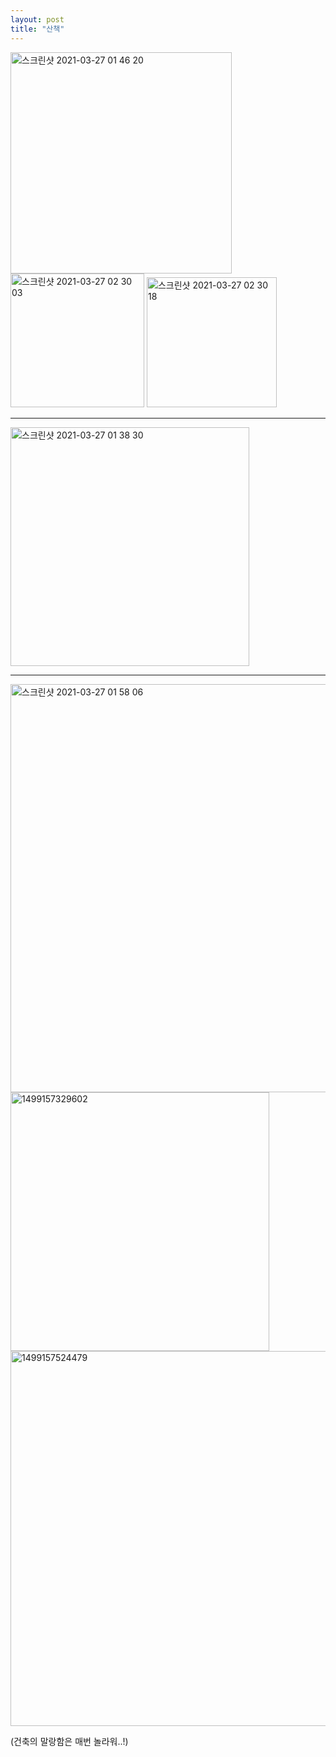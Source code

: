 ```yaml
---
layout: post
title: "산책"
---
```

<img width="354" alt="스크린샷 2021-03-27 01 46 20" src="https://user-images.githubusercontent.com/81041256/112665352-51021500-8e9e-11eb-9a62-ae80a76f0f3d.png">

<img width="214" alt="스크린샷 2021-03-27 02 30 03" src="https://user-images.githubusercontent.com/81041256/112670725-9de8ea00-8ea4-11eb-8bc8-1c7107fd2d1e.png">

<img width="208" alt="스크린샷 2021-03-27 02 30 18" src="https://user-images.githubusercontent.com/81041256/112670731-9f1a1700-8ea4-11eb-95c1-b7406d5092f2.png">

---

<img width="382" alt="스크린샷 2021-03-27 01 38 30" src="https://user-images.githubusercontent.com/81041256/112665360-52cbd880-8e9e-11eb-90a1-a958b64ff78f.png">

---

<img width="653" alt="스크린샷 2021-03-27 01 58 06" src="https://user-images.githubusercontent.com/81041256/112666846-eeaa1400-8e9f-11eb-8875-f30743aa6f8f.png">

<img width="414" alt="1499157329602" src="https://user-images.githubusercontent.com/81041256/112667131-3b8dea80-8ea0-11eb-9b73-a3ae042652a8.jpeg">

<img width="600" alt="1499157524479" src="https://user-images.githubusercontent.com/81041256/112667136-3d57ae00-8ea0-11eb-89a3-c753cc8f282c.jpeg">

(건축의 말랑함은 매번 놀라워..!)
